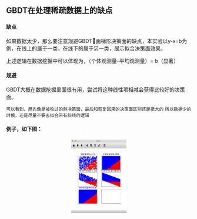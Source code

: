 ## GBDT在处理稀疏数据上的缺点

#### 缺点
  如果数据太少，那么要注意规避GBDT🦹画梯形决策面的缺点，本实验以y-x=b为例，在线上的属于一类，在线下的属于另一类，展示拟合决策面效果。
  
  上述逻辑在数据挖掘中可以体现为，（个体观测量-平均观测量）= b（显著）
#### 规避
  GBDT大概在数据挖掘里面很有用，尝试将这种线性项相减会获得比较好的决策面。

`可以看到，原先像是被咬过的斜决策面，最后和恢复回来的决策面区别还是挺大的`
`所以数据少的时候，还是尽量不要去拟合带有斜线的逻辑`

#### 例子，如下图：
<div align=center><img src="https://raw.githubusercontent.com/707043502/verify/master/pic/demo.png" width="150" height="200" alt="图片描述文字"/></div>
